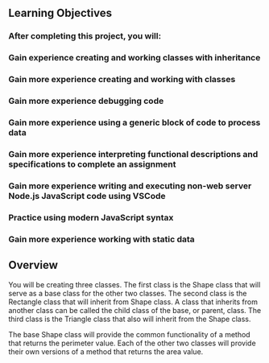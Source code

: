 ## Learning Objectives

### After completing this project, you will:

### Gain experience creating and working classes with inheritance
### Gain more experience creating and working with classes
### Gain more experience debugging code
### Gain more experience using a generic block of code to process data
### Gain more experience interpreting functional descriptions and specifications to complete an assignment
### Gain more experience writing and executing non-web server Node.js JavaScript code using VSCode
### Practice using modern JavaScript syntax
### Gain more experience working with static data

## Overview

You will be creating three classes. The first class is the Shape class that will serve as a base class for the other two classes. The second class is the Rectangle class that will inherit from Shape class. A class that inherits from another class can be called the child class of the base, or parent, class. The third class is the Triangle class that also will inherit from the Shape class.

The base Shape class will provide the common functionality of a method that returns the perimeter value. Each of the other two classes will provide their own versions of a method that returns the area value. 
